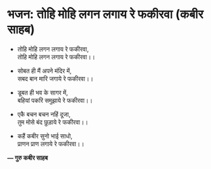 # भजन: तोहि मोहि लगन लगाय रे फकीरवा (कबीर साहब)

- तोहि मोहि लगन लगाय रे फकीरवा,\
  तोहि मोहि लगन लगाय रे फकीरवा।।

- सोबत ही मैं अपने मंदिर में,\
  सबद बान मारि जगाये रे फकीरवा।।

- डूबत ही भव के सागर में,\
  बहियां पकरि समुझाये रे फकीरवा।।

- एकै बचन बचन नहिं दूजा,\
  तुम मोसे बंद छुड़ाये रे फकीरवा।।

- कहैं कबीर सुनो भाई साधो,\
  प्राणन प्राण लगाये रे फकीरवा।।

**— गुरु कबीर साहब**
